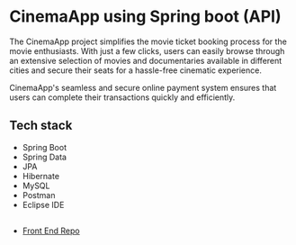 
# CinemaApp using Spring boot (API)

The CinemaApp project simplifies the movie ticket booking process for the movie enthusiasts. With just a few clicks, users can easily browse through an extensive selection of movies and documentaries available in different cities and secure their seats for a hassle-free cinematic experience.

CinemaApp's seamless and secure online payment system ensures that users can complete their transactions quickly and efficiently. 


## Tech stack
- Spring Boot
- Spring Data
- JPA
- Hibernate
- MySQL
- Postman
- Eclipse IDE


##

 - [Front End Repo]() 
